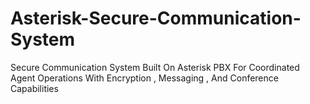 # Asterisk-Secure-Communication-System
Secure Communication System Built On Asterisk PBX For Coordinated Agent Operations With Encryption , Messaging , And Conference Capabilities
